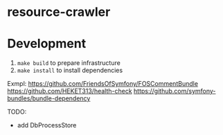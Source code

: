 # resource-crawler

# Development
1. `make build` to prepare infrastructure
2. `make install` to install dependencies

Exmpl:
https://github.com/FriendsOfSymfony/FOSCommentBundle
https://github.com/HEKET313/health-check
https://github.com/symfony-bundles/bundle-dependency

TODO:
- add DbProcessStore
